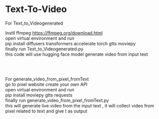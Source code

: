 # Text-To-Video

For Text_to_Videogenerated <br>

Instll ffmpeg  https://ffmpeg.org/download.html <br>
open virtual environment and run <br>
pip install diffusers transformers accelerate torch gtts moviepy
<br>
finally run Text_to_Videogenerated.py
<br>
this code will use hugging face model generate video from input text

<br><br>

For generate_video_from_pixel_fromText 
<br>
go to pixel website create your own API <br>
open virtual environment and run <br>
pip install moviepy gtts requests<br>
finally run generate_video_from_pixel_fromText.py
<br>
this will generate live video from the input text , it will collect video from pixel related to text and give t as output

